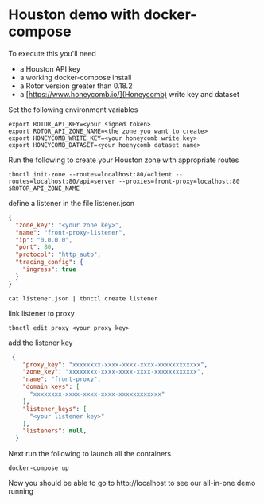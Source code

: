 # Houston demo with docker-compose

To execute this you'll need 

   * a Houston API key
   * a working docker-compose install
   * a Rotor version greater than 0.18.2
   * a [https://www.honeycomb.io/](Honeycomb) write key and dataset

Set the following environment variables

```console
export ROTOR_API_KEY=<your signed token>
export ROTOR_API_ZONE_NAME=<the zone you want to create>
export HONEYCOMB_WRITE_KEY=<your honeycomb write key>
export HONEYCOMB_DATASET=<your hoenycomb dataset name>
```

Run the following to create your Houston zone with appropriate routes

```console
tbnctl init-zone --routes=localhost:80/=client --routes=localhost:80/api=server --proxies=front-proxy=localhost:80 $ROTOR_API_ZONE_NAME
```

define a listener in the file listener.json

```json
{
  "zone_key": "<your zone key>",
  "name": "front-proxy-listener",
  "ip": "0.0.0.0",
  "port": 80,
  "protocol": "http_auto",
  "tracing_config": {
    "ingress": true
  }
}
```

```console
cat listener.json | tbnctl create listener
```

link listener to proxy

```console
tbnctl edit proxy <your proxy key>
```

add the listener key

```json
 {
    "proxy_key": "xxxxxxxx-xxxx-xxxx-xxxx-xxxxxxxxxxxx",
    "zone_key": "xxxxxxxx-xxxx-xxxx-xxxx-xxxxxxxxxxxx",
    "name": "front-proxy",
    "domain_keys": [
      "xxxxxxxx-xxxx-xxxx-xxxx-xxxxxxxxxxxx"
    ],
    "listener_keys": [
      "<your listener key>"
    ],
    "listeners": null,
  }
```

Next run the following to launch all the containers

```console
docker-compose up
```

Now you should be able to go to http://localhost to see our all-in-one demo running
